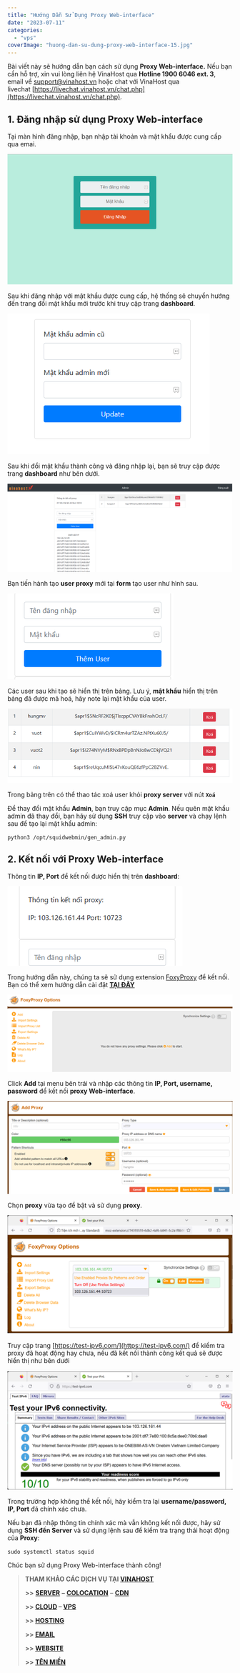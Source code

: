 ```yaml
---
title: "Hướng Dẫn Sử Dụng Proxy Web-interface"
date: "2023-07-11"
categories: 
  - "vps"
coverImage: "huong-dan-su-dung-proxy-web-interface-15.jpg"
---
```


Bài viết này sẽ hướng dẫn bạn cách sử dụng **Proxy Web-interface.** Nếu bạn cần hỗ trợ, xin vui lòng liên hệ VinaHost qua **Hotline 1900 6046 ext. 3**, email về [support@vinahost.vn](mailto:support@vinahost.vn) hoặc chat với VinaHost qua livechat [https://livechat.vinahost.vn/chat.php](https://livechat.vinahost.vn/chat.php).

## 1\. Đăng nhập sử dụng Proxy Web-interface

Tại màn hình đăng nhập, bạn nhập tài khoản và mật khẩu được cung cấp qua emai.

![Hướng Dẫn Sử Dụng Proxy Web-interface](images/huong-dan-su-dung-proxy-web-interface-1.png)

Sau khi đăng nhập với mật khẩu được cung cấp, hệ thống sẽ chuyển hướng đến trang đổi mật khẩu mới trước khi truy cập trang **dashboard**.

![Hướng Dẫn Sử Dụng Proxy Web-interface](images/huong-dan-su-dung-proxy-web-interface-2.png)

Sau khi đổi mật khẩu thành công và đăng nhập lại, bạn sẽ truy cập được trang **dashboard** như bên dưới.

![](images/huong-dan-su-dung-proxy-web-interface-3.png)

Bạn tiến hành tạo **user proxy** mới tại **form** tạo user như hình sau.

![](images/huong-dan-su-dung-proxy-web-interface-4.png)

Các user sau khi tạo sẽ hiển thị trên bảng. Lưu ý, **mật khẩu** hiển thị trên bảng đã được mã hoá, hãy note lại mật khẩu của user.

![](images/huong-dan-su-dung-proxy-web-interface-6.png)

Trong bảng trên có thể thao tác xoá user khỏi **proxy server** với nút **`Xoá`**

Để thay đổi mật khẩu **Admin**, bạn truy cập mục **Admin**. Nếu quên mật khẩu admin đã thay đổi, bạn hãy sử dụng **SSH** truy cập vào **server** và chạy lệnh sau để tạo lại mật khẩu admin:

```
python3 /opt/squidwebmin/gen_admin.py
```

## [](#k%E1%BA%BFt-n%E1%BB%91i-v%E1%BB%9Bi-proxy)2\. Kết nối với Proxy Web-interface

Thông tin **IP, Port** để kết nối được hiển thị trên **dashboard**:

![Hướng Dẫn Sử Dụng Proxy Web-interface](images/huong-dan-su-dung-proxy-web-interface-7.png)

Trong hướng dẫn này, chúng ta sẽ sử dụng extension [FoxyProxy](https://kb.vinahost.vn/huong-dan-su-dung-plugin-foxyproxy-tren-chrome-va-firefox/) để kết nối. Bạn có thể xem hướng dẫn cài đặt **[TẠI ĐÂY](https://kb.vinahost.vn/huong-dan-su-dung-plugin-foxyproxy-tren-chrome-va-firefox/)**

[![Hướng Dẫn Sử Dụng Proxy Web-interface](images/huong-dan-su-dung-proxy-web-interface-8.png)](https://kb.vinahost.vn/huong-dan-su-dung-plugin-foxyproxy-tren-chrome-va-firefox/)

Click **Add** tại menu bên trái và nhập các thông tin **IP, Port, username, password** để kết nối **proxy Web-interface**.

![Hướng Dẫn Sử Dụng Proxy Web-interface](images/huong-dan-su-dung-proxy-web-interface-10.png)

Chọn **proxy** vừa tạo để bật và sử dụng **proxy**.

![Hướng Dẫn Sử Dụng Proxy Web-interface](images/huong-dan-su-dung-proxy-web-interface-11.png)

Truy cập trang [https://test-ipv6.com/](https://test-ipv6.com/) để kiểm tra proxy đã hoạt động hay chưa, nếu đã kết nối thành công kết quả sẽ được hiển thị như bên dưới

![Hướng Dẫn Sử Dụng Proxy Web-interface](images/huong-dan-su-dung-proxy-web-interface-12.png)

Trong trường hợp không thể kết nối, hãy kiểm tra lại **username/password, IP, Port** đã chính xác chưa.

Nếu bạn đã nhập thông tin chính xác mà vẫn không kết nối được, hãy sử dụng **SSH đến Server** và sử dụng lệnh sau để kiểm tra trạng thái hoạt động của **Proxy**:

```
sudo systemctl status squid
```

Chúc bạn sử dụng Proxy Web-interface thành công!

> **THAM KHẢO CÁC DỊCH VỤ TẠI [VINAHOST](https://kb.vinahost.vn/)**
> 
> **\>>** [**SERVER**](https://vinahost.vn/thue-may-chu-rieng/) **–** [**COLOCATION**](https://vinahost.vn/colocation.html) – [**CDN**](https://vinahost.vn/dich-vu-cdn-chuyen-nghiep)
> 
> **\>> [CLOUD](https://vinahost.vn/cloud-server-gia-re/) – [VPS](https://vinahost.vn/vps-ssd-chuyen-nghiep/)**
> 
> **\>> [HOSTING](https://vinahost.vn/wordpress-hosting)**
> 
> **\>> [EMAIL](https://vinahost.vn/email-hosting)**
> 
> **\>> [WEBSITE](http://vinawebsite.vn/)**
> 
> **\>> [TÊN MIỀN](https://vinahost.vn/ten-mien-gia-re/)**
